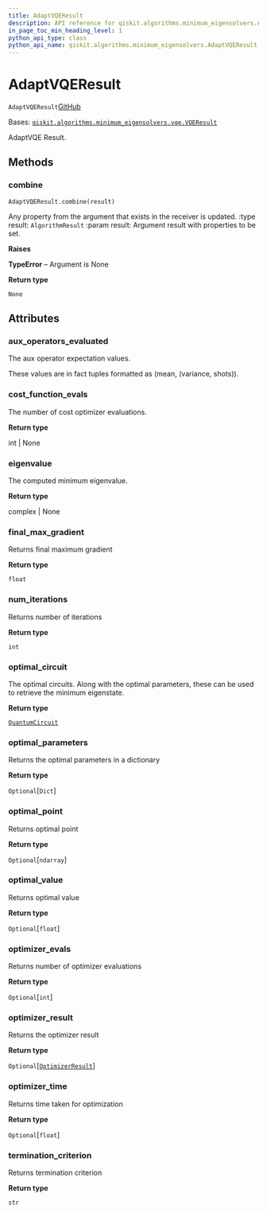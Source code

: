 ```yaml
---
title: AdaptVQEResult
description: API reference for qiskit.algorithms.minimum_eigensolvers.AdaptVQEResult
in_page_toc_min_heading_level: 1
python_api_type: class
python_api_name: qiskit.algorithms.minimum_eigensolvers.AdaptVQEResult
---
```


# AdaptVQEResult

<span id="qiskit.algorithms.minimum_eigensolvers.AdaptVQEResult" />

`AdaptVQEResult`[GitHub](https://github.com/qiskit/qiskit/tree/stable/0.39/qiskit/algorithms/minimum_eigensolvers/adapt_vqe.py "view source code")

Bases: [`qiskit.algorithms.minimum_eigensolvers.vqe.VQEResult`](qiskit.algorithms.minimum_eigensolvers.VQEResult "qiskit.algorithms.minimum_eigensolvers.vqe.VQEResult")

AdaptVQE Result.

## Methods

### combine

<span id="qiskit.algorithms.minimum_eigensolvers.AdaptVQEResult.combine" />

`AdaptVQEResult.combine(result)`

Any property from the argument that exists in the receiver is updated. :type result: `AlgorithmResult` :param result: Argument result with properties to be set.

**Raises**

**TypeError** – Argument is None

**Return type**

`None`

## Attributes

<span id="qiskit.algorithms.minimum_eigensolvers.AdaptVQEResult.aux_operators_evaluated" />

### aux\_operators\_evaluated

The aux operator expectation values.

These values are in fact tuples formatted as (mean, (variance, shots)).

<span id="qiskit.algorithms.minimum_eigensolvers.AdaptVQEResult.cost_function_evals" />

### cost\_function\_evals

The number of cost optimizer evaluations.

**Return type**

int | None

<span id="qiskit.algorithms.minimum_eigensolvers.AdaptVQEResult.eigenvalue" />

### eigenvalue

The computed minimum eigenvalue.

**Return type**

complex | None

<span id="qiskit.algorithms.minimum_eigensolvers.AdaptVQEResult.final_max_gradient" />

### final\_max\_gradient

Returns final maximum gradient

**Return type**

`float`

<span id="qiskit.algorithms.minimum_eigensolvers.AdaptVQEResult.num_iterations" />

### num\_iterations

Returns number of iterations

**Return type**

`int`

<span id="qiskit.algorithms.minimum_eigensolvers.AdaptVQEResult.optimal_circuit" />

### optimal\_circuit

The optimal circuits. Along with the optimal parameters, these can be used to retrieve the minimum eigenstate.

**Return type**

[`QuantumCircuit`](qiskit.circuit.QuantumCircuit "qiskit.circuit.quantumcircuit.QuantumCircuit")

<span id="qiskit.algorithms.minimum_eigensolvers.AdaptVQEResult.optimal_parameters" />

### optimal\_parameters

Returns the optimal parameters in a dictionary

**Return type**

`Optional`\[`Dict`]

<span id="qiskit.algorithms.minimum_eigensolvers.AdaptVQEResult.optimal_point" />

### optimal\_point

Returns optimal point

**Return type**

`Optional`\[`ndarray`]

<span id="qiskit.algorithms.minimum_eigensolvers.AdaptVQEResult.optimal_value" />

### optimal\_value

Returns optimal value

**Return type**

`Optional`\[`float`]

<span id="qiskit.algorithms.minimum_eigensolvers.AdaptVQEResult.optimizer_evals" />

### optimizer\_evals

Returns number of optimizer evaluations

**Return type**

`Optional`\[`int`]

<span id="qiskit.algorithms.minimum_eigensolvers.AdaptVQEResult.optimizer_result" />

### optimizer\_result

Returns the optimizer result

**Return type**

`Optional`\[[`OptimizerResult`](qiskit.algorithms.optimizers.OptimizerResult "qiskit.algorithms.optimizers.optimizer.OptimizerResult")]

<span id="qiskit.algorithms.minimum_eigensolvers.AdaptVQEResult.optimizer_time" />

### optimizer\_time

Returns time taken for optimization

**Return type**

`Optional`\[`float`]

<span id="qiskit.algorithms.minimum_eigensolvers.AdaptVQEResult.termination_criterion" />

### termination\_criterion

Returns termination criterion

**Return type**

`str`

